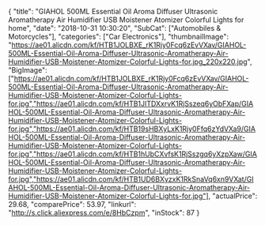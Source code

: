 {
	"title": "GIAHOL 500ML Essential Oil Aroma Diffuser Ultrasonic Aromatherapy Air Humidifier USB Moistener Atomizer Colorful Lights for home",
	"date": "2018-10-31 10:30:20",
	"SubCat": ["Automobiles & Motorcycles"],
	"categories": ["Car Electronics"],
	"thumbnailImage": "https://ae01.alicdn.com/kf/HTB1JOLBXE_rK1Rjy0Fcq6zEvVXav/GIAHOL-500ML-Essential-Oil-Aroma-Diffuser-Ultrasonic-Aromatherapy-Air-Humidifier-USB-Moistener-Atomizer-Colorful-Lights-for.jpg_220x220.jpg",
	"BigImage": ["https://ae01.alicdn.com/kf/HTB1JOLBXE_rK1Rjy0Fcq6zEvVXav/GIAHOL-500ML-Essential-Oil-Aroma-Diffuser-Ultrasonic-Aromatherapy-Air-Humidifier-USB-Moistener-Atomizer-Colorful-Lights-for.jpg","https://ae01.alicdn.com/kf/HTB1JITDXxrvK1RjSszeq6yObFXap/GIAHOL-500ML-Essential-Oil-Aroma-Diffuser-Ultrasonic-Aromatherapy-Air-Humidifier-USB-Moistener-Atomizer-Colorful-Lights-for.jpg","https://ae01.alicdn.com/kf/HTB19sHBXyLxK1Rjy0Ffq6zYdVXa9/GIAHOL-500ML-Essential-Oil-Aroma-Diffuser-Ultrasonic-Aromatherapy-Air-Humidifier-USB-Moistener-Atomizer-Colorful-Lights-for.jpg","https://ae01.alicdn.com/kf/HTB1hUbCXvfsK1RjSszgq6yXzpXaw/GIAHOL-500ML-Essential-Oil-Aroma-Diffuser-Ultrasonic-Aromatherapy-Air-Humidifier-USB-Moistener-Atomizer-Colorful-Lights-for.jpg","https://ae01.alicdn.com/kf/HTB1UD6BXyzxK1RkSnaVq6xn9VXat/GIAHOL-500ML-Essential-Oil-Aroma-Diffuser-Ultrasonic-Aromatherapy-Air-Humidifier-USB-Moistener-Atomizer-Colorful-Lights-for.jpg"],
	"actualPrice": 29.68,
	"comparePrice": 53.97,
	"linkurl": "http://s.click.aliexpress.com/e/8HbCzpm",
	"inStock": 87
}
